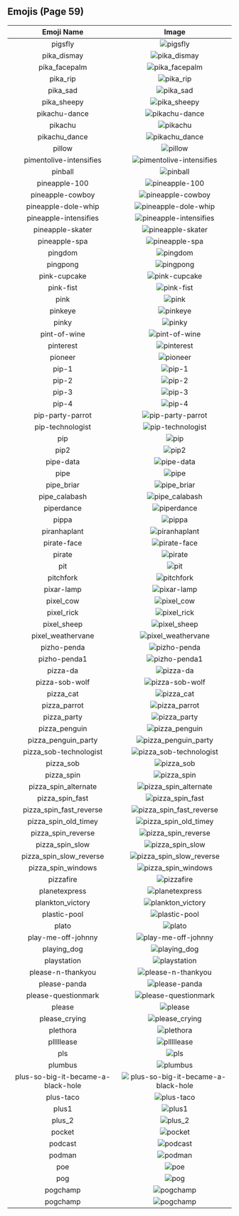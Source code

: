 
  ## Emojis (Page 59)
  |Emoji Name|Image|
  | :-: | :-: |
  |pigsfly| ![pigsfly](/output/pigsfly.jpg)|
  |pika_dismay| ![pika_dismay](/output/pika_dismay.png)|
  |pika_facepalm| ![pika_facepalm](/output/pika_facepalm.png)|
  |pika_rip| ![pika_rip](/output/pika_rip.png)|
  |pika_sad| ![pika_sad](/output/pika_sad.png)|
  |pika_sheepy| ![pika_sheepy](/output/pika_sheepy.gif)|
  |pikachu-dance| ![pikachu-dance](/output/pikachu-dance.gif)|
  |pikachu| ![pikachu](/output/pikachu.png)|
  |pikachu_dance| ![pikachu_dance](/output/pikachu_dance.gif)|
  |pillow| ![pillow](/output/pillow.png)|
  |pimentolive-intensifies| ![pimentolive-intensifies](/output/pimentolive-intensifies.gif)|
  |pinball| ![pinball](/output/pinball.png)|
  |pineapple-100| ![pineapple-100](/output/pineapple-100.png)|
  |pineapple-cowboy| ![pineapple-cowboy](/output/pineapple-cowboy.png)|
  |pineapple-dole-whip| ![pineapple-dole-whip](/output/pineapple-dole-whip.png)|
  |pineapple-intensifies| ![pineapple-intensifies](/output/pineapple-intensifies.png)|
  |pineapple-skater| ![pineapple-skater](/output/pineapple-skater.png)|
  |pineapple-spa| ![pineapple-spa](/output/pineapple-spa.png)|
  |pingdom| ![pingdom](/output/pingdom.png)|
  |pingpong| ![pingpong](/output/pingpong.png)|
  |pink-cupcake| ![pink-cupcake](/output/pink-cupcake.png)|
  |pink-fist| ![pink-fist](/output/pink-fist.png)|
  |pink| ![pink](/output/pink.jpg)|
  |pinkeye| ![pinkeye](/output/pinkeye.png)|
  |pinky| ![pinky](/output/pinky.png)|
  |pint-of-wine| ![pint-of-wine](/output/pint-of-wine.png)|
  |pinterest| ![pinterest](/output/pinterest.png)|
  |pioneer| ![pioneer](/output/pioneer.png)|
  |pip-1| ![pip-1](/output/pip-1.png)|
  |pip-2| ![pip-2](/output/pip-2.png)|
  |pip-3| ![pip-3](/output/pip-3.png)|
  |pip-4| ![pip-4](/output/pip-4.png)|
  |pip-party-parrot| ![pip-party-parrot](/output/pip-party-parrot.gif)|
  |pip-technologist| ![pip-technologist](/output/pip-technologist.png)|
  |pip| ![pip](/output/pip.png)|
  |pip2| ![pip2](/output/pip2.png)|
  |pipe-data| ![pipe-data](/output/pipe-data.png)|
  |pipe| ![pipe](/output/pipe.png)|
  |pipe_briar| ![pipe_briar](/output/pipe_briar.png)|
  |pipe_calabash| ![pipe_calabash](/output/pipe_calabash.png)|
  |piperdance| ![piperdance](/output/piperdance.gif)|
  |pippa| ![pippa](/output/pippa.png)|
  |piranhaplant| ![piranhaplant](/output/piranhaplant.gif)|
  |pirate-face| ![pirate-face](/output/pirate-face.gif)|
  |pirate| ![pirate](/output/pirate.png)|
  |pit| ![pit](/output/pit.png)|
  |pitchfork| ![pitchfork](/output/pitchfork.jpg)|
  |pixar-lamp| ![pixar-lamp](/output/pixar-lamp.gif)|
  |pixel_cow| ![pixel_cow](/output/pixel_cow.png)|
  |pixel_rick| ![pixel_rick](/output/pixel_rick.gif)|
  |pixel_sheep| ![pixel_sheep](/output/pixel_sheep.png)|
  |pixel_weathervane| ![pixel_weathervane](/output/pixel_weathervane.png)|
  |pizho-penda| ![pizho-penda](/output/pizho-penda.jpg)|
  |pizho-penda1| ![pizho-penda1](/output/pizho-penda1.png)|
  |pizza-da| ![pizza-da](/output/pizza-da.png)|
  |pizza-sob-wolf| ![pizza-sob-wolf](/output/pizza-sob-wolf.png)|
  |pizza_cat| ![pizza_cat](/output/pizza_cat.jpg)|
  |pizza_parrot| ![pizza_parrot](/output/pizza_parrot.gif)|
  |pizza_party| ![pizza_party](/output/pizza_party.png)|
  |pizza_penguin| ![pizza_penguin](/output/pizza_penguin.jpg)|
  |pizza_penguin_party| ![pizza_penguin_party](/output/pizza_penguin_party.png)|
  |pizza_sob-technologist| ![pizza_sob-technologist](/output/pizza_sob-technologist.png)|
  |pizza_sob| ![pizza_sob](/output/pizza_sob.png)|
  |pizza_spin| ![pizza_spin](/output/pizza_spin.gif)|
  |pizza_spin_alternate| ![pizza_spin_alternate](/output/pizza_spin_alternate.gif)|
  |pizza_spin_fast| ![pizza_spin_fast](/output/pizza_spin_fast.gif)|
  |pizza_spin_fast_reverse| ![pizza_spin_fast_reverse](/output/pizza_spin_fast_reverse.gif)|
  |pizza_spin_old_timey| ![pizza_spin_old_timey](/output/pizza_spin_old_timey.gif)|
  |pizza_spin_reverse| ![pizza_spin_reverse](/output/pizza_spin_reverse.gif)|
  |pizza_spin_slow| ![pizza_spin_slow](/output/pizza_spin_slow.gif)|
  |pizza_spin_slow_reverse| ![pizza_spin_slow_reverse](/output/pizza_spin_slow_reverse.gif)|
  |pizza_spin_windows| ![pizza_spin_windows](/output/pizza_spin_windows.gif)|
  |pizzafire| ![pizzafire](/output/pizzafire.jpg)|
  |planetexpress| ![planetexpress](/output/planetexpress.png)|
  |plankton_victory| ![plankton_victory](/output/plankton_victory.png)|
  |plastic-pool| ![plastic-pool](/output/plastic-pool.png)|
  |plato| ![plato](/output/plato.png)|
  |play-me-off-johnny| ![play-me-off-johnny](/output/play-me-off-johnny.gif)|
  |playing_dog| ![playing_dog](/output/playing_dog.gif)|
  |playstation| ![playstation](/output/playstation.png)|
  |please-n-thankyou| ![please-n-thankyou](/output/please-n-thankyou.png)|
  |please-panda| ![please-panda](/output/please-panda.png)|
  |please-questionmark| ![please-questionmark](/output/please-questionmark.png)|
  |please| ![please](/output/please.png)|
  |please_crying| ![please_crying](/output/please_crying.png)|
  |plethora| ![plethora](/output/plethora.jpg)|
  |plllllease| ![plllllease](/output/plllllease.png)|
  |pls| ![pls](/output/pls.png)|
  |plumbus| ![plumbus](/output/plumbus.png)|
  |plus-so-big-it-became-a-black-hole| ![plus-so-big-it-became-a-black-hole](/output/plus-so-big-it-became-a-black-hole.jpg)|
  |plus-taco| ![plus-taco](/output/plus-taco.png)|
  |plus1| ![plus1](/output/plus1.png)|
  |plus_2| ![plus_2](/output/plus_2.png)|
  |pocket| ![pocket](/output/pocket.png)|
  |podcast| ![podcast](/output/podcast.png)|
  |podman| ![podman](/output/podman.png)|
  |poe| ![poe](/output/poe.png)|
  |pog| ![pog](/output/pog.png)|
  |pogchamp| ![pogchamp](/output/pogchamp.jpg)|
  |pogchamp| ![pogchamp](/output/pogchamp.png)|
  